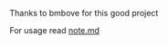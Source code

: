 Thanks to bmbove for this good project

For usage read [note.md](https://github.com/uMtMu/flask-api-boilerplate/blob/master/note.md)